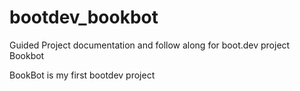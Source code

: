 # bootdev_bookbot
Guided Project documentation and follow along for boot.dev project Bookbot

BookBot is my first bootdev project